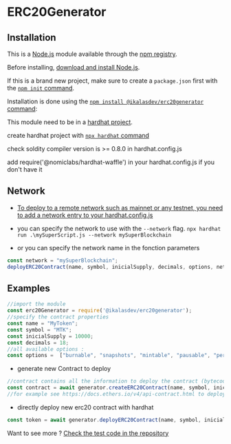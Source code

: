 # ERC20Generator


## Installation

This is a [Node.js](https://nodejs.org/en/) module available through the
[npm registry](https://www.npmjs.com/).

Before installing, [download and install Node.js](https://nodejs.org/en/download/).

If this is a brand new project, make sure to create a `package.json` first with
the [`npm init` command](https://docs.npmjs.com/creating-a-package-json-file).

Installation is done using the
[`npm install @ikalasdev/erc20generator` command](https://docs.npmjs.com/getting-started/installing-npm-packages-locally):


This module need to be in a [hardhat project](https://hardhat.org/getting-started/).

create hardhat project with 
[`npx hardhat` command](https://hardhat.org/getting-started/)

check soldity compiler version is >= 0.8.0 in hardhat.config.js

add require('@nomiclabs/hardhat-waffle') in your hardhat.config.js if you don't have it

## Network
- [To deploy to a remote network such as mainnet or any testnet, you need to add a network entry to your hardhat.config.js](https://hardhat.org/tutorial/deploying-to-a-live-network.html#deploying-to-remote-networks)

- you can specify the network to use with the `--network` flag.
``npx hardhat run .\mySuperScript.js --network mySuperBlockchain``
- or you can specify the network name in the fonction parameters
```js
const network = "mySuperBlockchain";
deployERC20Contract(name, symbol, inicialSupply, decimals, options, network);
```


## Examples

```js
//import the module
const erc20Generator = require('@ikalasdev/erc20generator');
//specify the contract properties
const name = "MyToken";
const symbol = "MTK";
const inicialSupply = 10000;
const decimals = 18;
//all available options :
const options =  ["burnable", "snapshots", "mintable", "pausable", "permit", "vote", "flashminting"];
```

- generate new Contract to deploy
```js
//contract contains all the information to deploy the contract (bytecode, abi, ...)
const contract = await generator.createERC20Contract(name, symbol, inicialSupply, decimals, options);
//for example see https://docs.ethers.io/v4/api-contract.html to deploy it 
```

- directly deploy new erc20 contract with hardhat
```js
const token = await generator.deployERC20Contract(name, symbol, inicialSupply, decimals, options);
```
  
Want to see more ? [Check the test code in the repository](https://github.com/ikalasdev/ERC20Generator)



